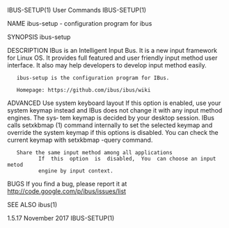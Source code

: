 IBUS-SETUP(1)                   User Commands                   IBUS-SETUP(1)

NAME
       ibus-setup - configuration program for ibus

SYNOPSIS
       ibus-setup

DESCRIPTION
       IBus  is  an  Intelligent  Input  Bus. It is a new input framework for
       Linux OS. It provides full featured and  user  friendly  input  method
       user  interface.   It also may help developers to develop input method
       easily.

       ibus-setup is the configuration program for IBus.

       Homepage: https://github.com/ibus/ibus/wiki

ADVANCED
       Use system keyboard layout
              If this option is enabled, use your system keymap  instead  and
              IBus does not change it with any input method engines. The sys‐
              tem keymap is decided  by  your  desktop  session.  IBus  calls
              setxkbmap (1) command internally to set the selected keymap and
              override the system keymap if this options  is  disabled.   You
              can check the current keymap with setxkbmap -query command.

       Share the same input method among all applications
              If  this  option  is  disabled,  You  can choose an input metod
              engine by input context.

BUGS
       If     you     find     a     bug,     please     report     it     at
       http://code.google.com/p/ibus/issues/list

SEE ALSO
       ibus(1)

1.5.17                          November 2017                   IBUS-SETUP(1)
